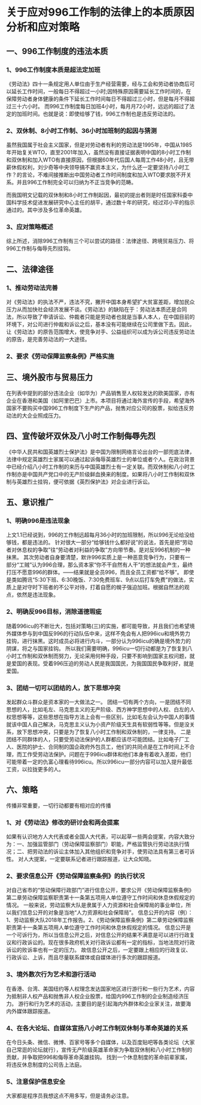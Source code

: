 # 关于应对996工作制的法律上的本质原因分析和应对策略
## 一、996工作制度的违法本质
### 1、996工作制度本质是超法定加班
《劳动法》四十一条规定用人单位由于生产经营需要，经与工会和劳动者协商后可以延长工作时间，一般每日不得超过一小时;因特殊原因需要延长工作时间的，在保障劳动者身体健康的条件下延长工作时间每日不得超过三小时，但是每月不得超过三十六小时。
而996工作制度每日加班4小时，每月月72小时，远远的超过了法定的加班时间。也就是说：即使给够了钱，996工作制也是违反劳动法的。
### 2、双休制、8小时工作制、36小时加班制的起因与猜测
虽然我国属于社会主义国家，但是对劳动者有利的劳动法是1995年，中国从1985年开始复关WTO，直至2001年加入，虽然没有直接证据表明中国的8小时工作制和双休制和加入WTO有直接原因，但根据60年代后国人每周工作48小时，且无带薪休假权利，刘少奇等中央领导搞不赢资本主义，为什么还一定要坚持八小时工作？的言论，不难间接推断出中国劳动者工作时间制度和加入WTO要求脱不开关系。并且996工作制完全可以归纳为不正当竞争的范畴。

而我国明文记载的双休制和8小时工作制起因，最初的提出者则是时任国家科委中国科学技术促进发展研究中心主任的胡平，通过数十年的研究，经过邓小平的指示通过的。其中涉及多位革命英雄。
### 3、应对策略概述
综上所述，消除996工作制有三个可以尝试的路径：法律途径、跨境贸易压力、将996工作制与侮辱先烈挂钩。
## 二、法律途径
### 1、推动劳动法完善
对《劳动法》的执法不严，违法不究，撇开中国本身希望扩大贫富差距，增加民众压力从而加快社会经济发展不谈。《劳动法》的缺陷在于：劳动法本质还是合同法，所以导致了申请诉讼、仲裁者只能是劳动者也就是当事人本人，在中国目前的环境下，对公司进行仲裁和诉讼之后，基本没有可能继续在公司里做下去。因此，让《劳动法》的原告范围增大，使竞争对手、公益组织可以成为诉公司违反劳动法的原告，是完善劳动法的一大途径。
### 2、要求《劳动保障监察条例》严格实施
## 三、境外股市与贸易压力
在列表中提到的部分违法企业（如华为）产品销售至人权较发达的欧美国家，亦有企业在香港和美国（如阿里巴巴）上市。本项目将通过海外宣传的手段，希望海外国家不要购买中国996工作制度下生产的产品，抛售对应公司的股票，拟给违反劳动法的大企业照成压力。
## 四、宣传破坏双休及八小时工作制侮辱先烈
《中华人民共和国英雄烈士保护法》是中国为限制网络言论出台的一部兜底法律，法律中规定英雄烈士家属可以通过起诉侮辱英雄烈士的单位或者个人。在政治背景中已经介绍八小时工作制的来历与中国英雄烈士有一定关联。而双休制和八小时工作制亦是中国共产党口中的无产阶级鲜血换来的制度。如果将八小时工作制和双休制与英雄烈士挂钩，便可依据《英烈保护法》对企业进行诉讼。
## 五、意识推广
### 1、明确996是违法现象
上文1.1已经说到，996的工作制远超每月36小时的加班限制，所以996无论给没给够钱，都是违法的。
针对很大一部分“给够钱什么都好说”的说法，首先是把“劳动者对休息权的争取”往“劳动者对利益的争取”方向带节奏。是对反996机制的一种抹黑。
其次劳动者自身要清楚，默许996实质上是一种恶意竞争行为，只要有一部分“工贼”认为996合理，那么资本家“你不干自然有人干”的想法就会产生，最终打压不愿意996的群体。——结果就是全员996，而且全员工资都“给不够”。
即使是类如腾讯“5:30下班、6:30晚饭、7:30免费班车、9点以后打车免费”的做法，实质上是对守时下班者的不公平对待，打着自愿的幌子强迫加班。根据自然法的观点，依然是违法现象。
### 2、明确反996目标，消除道德瑕疵
随着996icu的不断壮大，包括对策略(三)的实施，都可能导致，并且我们也希望境外媒体参与到中国反996的行动队伍中来，这样不免会有人把996icu和境外势力挂钩，进行抹黑。这时成员必将进行内斗，一部分认为996icu的确是境外势力的阴谋，将之与国家挂钩。
所以我们需要明确，996icu一切行动都是为了恢复到八小时工作制和双休制而努力，无论采用何种手段，只要不影响到国家主权问题，就是爱国的表现。受着996压迫的劳动人民是我国国民，为我国国民争取利好，就是爱国。
### 3、团结一切可以团结的人，放下思想冲突
发起群众斗群众是资本家的一大做法之一。
团结一切有两个方向，一是团结不同思想的人，比如毛左、马克思主义的无产阶级、西方神学思想中的人权、白左的人权思想等等，这些思想在指导方法上会有一些区别，比如毛左会认为中国人的事情就该中国人自己解决，马克思主义认为小资产阶级天生具有软弱性等等。但是没关系，放下思想冲突，只要是为了恢复八小时工作制和双休制的，一律支持。
二是团结不同群体的人，只要受劳动法保护的人群都应该尽可能团结。比如电子厂工人、医院的护士、合同制的国企政府外包员工，他们的共同点是在工作时间上不合理，而工作受劳动法保护。问题在于996icu群体和他们本身有着收入差距，他们可能带着一定的仇富心理看待996icu。所以996icu一部分内容可以加入提升最低工资，以拉拢更多的人。
## 六、策略
传播非常重要，一切行动都要有相对应的传播
### 1、对《劳动法》修改的研讨会和两会提案
如果有认识地方人大代表或者全国人大代表，可以起草一些两会提案，内容大致分为：一、加强监管部门（劳动保障监察部门）职能，严格监管执行劳动法执行情况；二、把劳动法的诉讼主体加入其他组织和竞争对手，使劳动法具有第三者可诉性。
对人大提案，一定要联系记者进行跟踪报道，让大众知晓。
### 2、要求信息公开《劳动保障监察条例》的执行状况
对自己省市的“劳动保障行政部门”进行信息公开，要求公开《劳动保障监察条例》第二章劳动保障监察职责第十一条第五项用人单位遵守工作时间和休息休假规定的情况。
一般来说，劳动监察大队是隶属于人力资源和社会保障局的事业单位，所以我们信息公开的对象是当地“人力资源和社会保障局”。
信息公开的内容（例）：1、劳动监察大队2018年工作报告。2、《劳动保障监察条例》第二章劳动保障监察职责第十一条第五项用人单位遵守工作时间和休息休假规定的情况。
信息公开是一个可诉行为，所以当信息公开之后，对信息公开的结果不满意是可以进行行政复议和行政诉讼的。现在很多政府机关对行政诉讼都有一定的指标，当地法院对行政诉讼的败诉率也有一定的压力。
故信息公开之后，一定要跟上相应的行政复议、行政诉讼、上诉，而且尽量联系媒体或自媒体进行多次的跟踪报道。
### 3、境外数次行为艺术和游行活动
在香港、台湾、美国纽约等人权理念发达国家地区进行游行和一些行为艺术，内容为抵制非人权产品和抛售非人权企业股票，给国内996工作制的企业制造经济压力。
游行和行为艺术的活动，主要目的是引起海内外群体和企业家关注，故要海内外媒体跟踪报道。
### 4、在各大论坛、自媒体宣扬八小时工作制双休制与革命英雄的关系
在今日头条、微信、微博、百家号等多个自媒体，以及百度贴吧等各类论坛（大家自己常逛的论坛就行），宣传无产阶级英雄革命家为争取双休制和八小时工作制的贡献，并争取把996和侮辱革命英雄挂钩。
找到一个休息制度的革命前辈家属，将违反休息制度的公司告上法庭。
### 5、注意保护信息安全
大家都是程序员我想这点不用多写，但是请务必注意。
